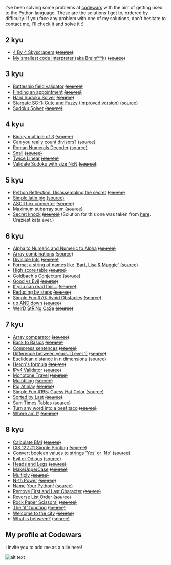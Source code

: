 I've been solving some problems at [codewars](https://codewars.com) with the aim of getting used to the Python language.
These are the solutions I got to, ordered by difficulty.
If you face any problem with one of my solutions, don't hesitate to contact me, I'll check it and solve it :)

## 2 kyu
* [4 By 4 Skyscrapers]()    [~~(source)~~](https://www.codewars.com/kata/4-by-4-skyscrapers/python)
* [My smallest code interpreter (aka Brainf**k)](https://github.com/manuhortet/CodewarsKatasPY3/blob/master/2%20kyu/My%20smallest%20code%20interpreter%20(aka%20Brainf**k).py)      [~~(source)~~](https://www.codewars.com/kata/my-smallest-code-interpreter-aka-brainf-star-star-k/python)

## 3 kyu
* [Battleship field validator](https://github.com/manuhortet/CodewarsKatasPY3/blob/master/3%20kyu/Battleship%20field%20validator.py)    [~~(source)~~](https://www.codewars.com/kata/battleship-field-validator)
* [Finding an appointment]()    [~~(source)~~](https://www.codewars.com/kata/finding-an-appointment/python)
* [Hard Sudoku Solver]()    [~~(source)~~](https://www.codewars.com/kata/hard-sudoku-solver/train/python)
* [Stargate SG-1: Cute and Fuzzy (Improved version)]()      [~~(source)~~](http://www.codewars.com/kata/stargate-sg-1-cute-and-fuzzy-improved-version/train/python)
* [Sudoku Solver](https://github.com/manuhortet/CodewarsKatasPY3/blob/master/3%20kyu/Sudoku%20Solver.py)     [~~(source)~~](https://www.codewars.com/kata/sudoku-solver)

## 4 kyu
* [Binary multiple of 3]()  [~~(source)~~](https://www.codewars.com/kata/binary-multiple-of-3/python)
* [Can you really count divisors?]()    [~~(source)~~](https://www.codewars.com/kata/can-you-really-count-divisors/train/python)
* [Roman Numerals Decoder]()    [~~(source)~~]()
* [Snail](https://github.com/manuhortet/CodewarsKatasPY3/blob/master/4%20kyu/Snail.py)	[~~(source)~~](http://www.codewars.com/kata/snail/python)
* [Twice Linear](https://github.com/manuhortet/CodewarsKatasPY3/blob/master/4%20kyu/Twice%20Linear.py)      [~~(source)~~](https://www.codewars.com/kata/twice-linear)
* [Validate Sudoku with size NxN](https://github.com/manuhortet/CodewarsKatasPY3/blob/master/4%20kyu/Validate%20Sudoku%20with%20size%20%60NxN%60.py)	[~~(source)~~](http://www.codewars.com/kata/validate-sudoku-with-size-nxn/python)

## 5 kyu
* [Python Reflection: Disassembling the secret](https://github.com/manuhortet/CodewarsKatasPY3/blob/master/5%20kyu/Python%20Reflection:%20Disassembling%20the%20secret.py)   [~~(source)~~](https://www.codewars.com/kata/python-reflection-disassembling-the-secret/solutions/python)
* [Simple latin pig](https://github.com/manuhortet/CodewarsKatasPY3/blob/master/5%20kyu/Simple%20Pig%20Latin.py)	[~~(source)~~](https://www.codewars.com/kata/simple-pig-latin)
* [ASCII hex converter](https://github.com/manuhortet/CodewarsKatasPY3/blob/master/5%20kyu/ASCII%20hex%20converter.py)	[~~(source)~~](https://www.codewars.com/kata/ascii-hex-converter/python)
* [Maximum subarray sum](https://github.com/manuhortet/CodewarsKatasPY3/blob/master/5%20kyu/Maximum%20subarray%20sum.py)	[~~(source)~~](https://www.codewars.com/kata/maximum-subarray-sum/python)
* [Secret knock](https://github.com/manuhortet/CodewarsKatasPY3/blob/master/5%20kyu/Secret%20knock.py)	[~~(source)~~](https://www.codewars.com/kata/secret-knock/python) (Solution for this one was taken from [here](https://github.com/the-zebulan/CodeWars/blob/master/katas/kyu_5/secret_knock.py). Craziest kata ever.)

## 6 kyu
* [Alpha to Numeric and Numeric to Alpha](https://github.com/manuhortet/CodewarsKatasPY3/blob/master/6%20kyu/Alpha%20to%20Numeric%20and%20Numeric%20to%20Alpha.py) [~~(source)~~](https://www.codewars.com/kata/alpha-to-numeric-and-numeric-to-alpha/python)
* [Array combinations](https://github.com/manuhortet/CodewarsKatasPY3/blob/master/6%20kyu/Array%20combinations.py)    [~~(source)~~](https://www.codewars.com/kata/array-combinations/python)
* [Divisible Ints](https://github.com/manuhortet/CodewarsKatasPY3/blob/master/6%20kyu/Divisible%20Ints.py)	[~~(source)~~](https://www.codewars.com/kata/divisible-ints)
* [Format a string of names like 'Bart, Lisa & Maggie'](https://github.com/manuhortet/CodewarsKatasPY3/blob/master/6%20kyu/Format%20a%20string%20of%20names%20like%20'Bart%2C%20Lisa%20%26%20Maggie'..py)	[~~(source)~~](https://www.codewars.com/kata/format-a-string-of-names-like-bart-lisa-and-maggie/python)
* [High score table](https://github.com/manuhortet/CodewarsKatasPY3/blob/master/6%20kyu/High%20score%20table.py)	[~~(source)~~](https://www.codewars.com/kata/high-score-table/python)
* [Goldbach's Conjecture](https://github.com/manuhortet/CodewarsKatasPY3/blob/master/6%20kyu/Goldbach's%20Conjecture.py)     [~~(soruce)~~](https://www.codewars.com/kata/goldbachs-conjecture-1/python)
* [Good vs Evil](https://github.com/manuhortet/CodewarsKatasPY3/blob/master/6%20kyu/Good%20vs%20Evil.py)  [~~(source)~~](https://www.codewars.com/kata/good-vs-evil/python)
* [If you can read this...](https://github.com/manuhortet/CodewarsKatasPY3/blob/master/6%20kyu/If%20you%20can%20read%20this....py)	[~~(source)~~](https://www.codewars.com/kata/if-you-can-read-this-dot-dot-dot/python)
* [Reducing by steps](https://github.com/manuhortet/CodewarsKatasPY3/blob/master/6%20kyu/Reducing%20by%20steps.py)	[~~(source)~~](https://www.codewars.com/kata/reducing-by-steps)
* [Simple Fun #70: Avoid Obstacles](https://github.com/manuhortet/CodewarsKatasPY3/blob/master/6%20kyu/Simple%20Fun%20%2370:%20Avoid%20Obstacles.py)	[~~(source)~~](http://www.codewars.com/kata/simple-fun-number-70-avoid-obstacles)
* [up AND down](https://github.com/manuhortet/CodewarsKatasPY3/blob/master/6%20kyu/up%20AND%20down.py)	[~~(source)~~](https://www.codewars.com/kata/up-and-down/python)
* [WeIrD StRiNg CaSe](https://github.com/manuhortet/CodewarsKatasPY3/blob/master/6%20kyu/WeIrD%20StRiNg%20CaSe.py)	[~~(source)~~](https://www.codewars.com/kata/weird-string-case)


## 7 kyu
* [Array comparator](https://github.com/manuhortet/CodewarsKatasPY3/blob/master/7%20kyu/Array%20comparator.py)	[~~(source)~~](https://www.codewars.com/kata/array-comparator/python)
* [Back to Basics]()    [~~(soruce)~~](https://www.codewars.com/kata/back-to-basics/python)
* [Compress sentences](https://github.com/manuhortet/CodewarsKatasPY3/blob/master/7%20kyu/Compress%20sentences.py)	[~~(source)~~](https://www.codewars.com/kata/compress-sentences/python)
* [Difference between years. (Level 1)]()   [~~(source)~~](https://www.codewars.com/kata/difference-between-years-level-1/pythons)
* [Euclidean distance in n dimensions](https://github.com/manuhortet/CodewarsKatasPY3/blob/master/7%20kyu/Euclidean%20distance%20in%20n%20dimensions.py)	[~~(source)~~](https://www.codewars.com/kata/euclidean-distance-in-n-dimensions/python)
* [Heron's formula](https://github.com/manuhortet/CodewarsKatasPY3/blob/master/7%20kyu/Heron's%20formula.py)    [~~(source)~~](https://www.codewars.com/kata/herons-formula)
* [IPv4 Validator](https://github.com/manuhortet/CodewarsKatasPY3/blob/master/7%20kyu/IPv4%20Validator.py)	[~~(source)~~](https://www.codewars.com/kata/ipv4-validator)
* [Monotone Travel](https://github.com/manuhortet/CodewarsKatasPY3/blob/master/7%20kyu/Monotone%20Travel.py)	[~~(source)~~](https://www.codewars.com/kata/monotone-travel/python)
* [Mumbling](https://github.com/manuhortet/CodewarsKatasPY3/blob/master/7%20kyu/Mumbling.py)	[~~(source)~~](https://www.codewars.com/kata/mumbling)
* [Pig Atinlay](https://github.com/manuhortet/CodewarsKatasPY3/blob/master/7%20kyu/Pig%20Atinlay.py)   [~~(source)~~](https://www.codewars.com/kata/pig-atinlay/python)
* [Simple Fun #195: Guess Hat Color](https://github.com/manuhortet/CodewarsKatasPY3/blob/master/7%20kyu/Simple%20Fun%20%23195:%20Guess%20Hat%20Color.py)	[~~(source)~~](http://www.codewars.com/kata/simple-fun-number-195-guess-hat-color/javascript)
* [Sorted by Last]()    [~~(source)~~](https://www.codewars.com/kata/sort-by-last-char/python)
* [Sum Times Tables](https://www.codewars.com/kata/sum-times-tables/python)		[~~(source)~~](https://github.com/manuhortet/CodewarsKatasPY3/blob/master/7%20kyu/Sum%20Times%20Tables.py)
* [Turn any word into a beef taco](https://github.com/manuhortet/CodewarsKatasPY3/blob/master/7%20kyu/Turn%20any%20word%20into%20a%20beef%20taco.py)	[~~(source)~~](https://www.codewars.com/kata/turn-any-word-into-a-beef-taco)
* [Where am I?](https://github.com/manuhortet/CodewarsKatasPY3/blob/master/7%20kyu/Where%20am%20I%3F.py)   [~~(source)~~](https://www.codewars.com/kata/where-am-i/python)


## 8 kyu
* [Calculate BMI]()	[~~(source)~~](https://www.codewars.com/kata/calculate-bmi/python)
* [CIS 122 #1 Simple Printing](https://github.com/manuhortet/CodewarsKatasPY3/blob/master/8%20kyu/CIS%20122%20%231%20Simple%20Printing.py)    [~~(source)~~](https://www.codewars.com/kata/cis-122-number-1-simple-printing/python)
* [Convert boolean values to strings 'Yes' or 'No'](https://github.com/manuhortet/CodewarsKatasPY3/blob/master/8%20kyu/Convert%20boolean%20values%20to%20strings%20'Yes'%20or%20'No'..py)	[~~(source)~~](https://www.codewars.com/kata/convert-boolean-values-to-strings-yes-or-no)
* [Evil or Odious](https://github.com/manuhortet/CodewarsKatasPY3/blob/master/8%20kyu/Convert%20boolean%20values%20to%20strings%20'Yes'%20or%20'No'..py)	[~~(source)~~](https://www.codewars.com/kata/evil-or-odious/python)
* [Heads and Legs](https://github.com/manuhortet/CodewarsKatasPY3/blob/master/8%20kyu/Heads%20and%20Legs.py)	[~~(source)~~](https://www.codewars.com/kata/heads-and-legs/python)
* [MakeUpperCase](https://github.com/manuhortet/CodewarsKatasPY3/blob/master/8%20kyu/MakeUpperCase.py)	[~~(source)~~](https://www.codewars.com/kata/makeuppercase/python)
* [Multiply](https://github.com/manuhortet/CodewarsKatasPY3/blob/master/8%20kyu/Multiply.py)	[~~(source)~~](https://www.codewars.com/kata/multiply)
* [N-th Power](https://github.com/manuhortet/CodewarsKatasPY3/blob/master/8%20kyu/N-th%20Power.py)	[~~(source)~~](https://www.codewars.com/kata/n-th-power)
* [Name Your Python!](https://github.com/manuhortet/CodewarsKatasPY3/blob/master/8%20kyu/Name%20Your%20Python!.py)     [~~(source)~~](https://www.codewars.com/kata/name-your-python)
* [Remove First and Last Character](https://github.com/manuhortet/CodewarsKatasPY3/blob/master/8%20kyu/Remove%20First%20and%20Last%20Character.py)   [~~(source)~~](https://www.codewars.com/kata/remove-first-and-last-character/python)
* [Reverse List Order](https://github.com/manuhortet/CodewarsKatasPY3/blob/master/8%20kyu/Reverse%20List%20Order.py)	[~~(source)~~](https://www.codewars.com/kata/reverse-list-order/python)
* [Rock Paper Scissors!](https://github.com/manuhortet/CodewarsKatasPY3/blob/master/8%20kyu/Rock%20Paper%20Scissors!.py)	[~~(source)~~](https://www.codewars.com/kata/rock-paper-scissors/python)
* [The 'if' function](https://github.com/manuhortet/CodewarsKatasPY3/blob/master/8%20kyu/The%20'if'%20function.py)	[~~(source)~~](https://www.codewars.com/kata/the-if-function/python)
* [Welcome to the city](https://github.com/manuhortet/CodewarsKatasPY3/blob/master/8%20kyu/Welcome%20to%20the%20city.py)	[~~(source)~~](https://www.codewars.com/kata/welcome-to-the-city/python)
* [What is between?](https://github.com/manuhortet/CodewarsKatasPY3/blob/master/8%20kyu/What%20is%20between%3F.py)	[~~(source)~~](https://www.codewars.com/kata/what-is-between/python)





## My profile at Codewars
I invite you to add me as a allie here!

![alt text](https://www.codewars.com/users/manuhortet/badges/large)